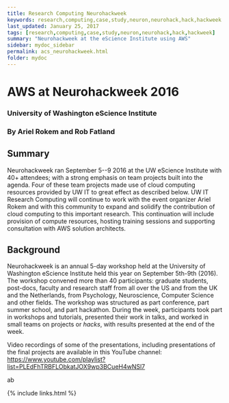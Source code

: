 ```yaml
---
title: Research Computing Neurohackweek
keywords: research,computing,case,study,neuron,neurohack,hack,hackweek
last_updated: January 25, 2017
tags: [research,computing,case,study,neuron,neurohack,hack,hackweek]
summary: "Neurohackweek at the eScience Institute using AWS"
sidebar: mydoc_sidebar
permalink: acs_neurohackweek.html
folder: mydoc
---
```


# AWS at Neurohackweek 2016 

### University of Washington eScience Institute

### By Ariel Rokem and Rob Fatland

## Summary
Neurohackweek ran September 5--9 2016 at the UW eScience Institute with 40+ attendees; with a strong emphasis on team projects built into the agenda. 
Four of these team projects made use of cloud computing resources provided by UW IT to great effect as described below. UW IT Research Computing will 
continue to work with the event organizer Ariel Rokem and with this community to expand and solidify the contribution of cloud computing to this 
important research. This continuation will include provision of compute resources, hosting training sessions and supporting consultation with AWS solution 
architects. 

## Background
Neurohackweek is an annual 5-day workshop held at the University of Washington eScience Institute held this year on September 5th-9th (2016). 
The workshop convened more than 40 participants: graduate students, post-docs, faculty and research staff from all over the US and from the 
UK and the Netherlands, from Psychology, Neuroscience, Computer Science and other fields. The workshop was structured as part conference, 
part summer school, and part hackathon. During the week, participants took part in workshops and tutorials, presented their work in talks, 
and worked in small teams on projects or *hacks*, with results presented at the end of the week. 

Video recordings of some of the presentations, including presentations of the final projects are available in 
this YouTube channel: https://www.youtube.com/playlist?list=PLEdFhTRBFLObkatJOX9wp3BCueH4wNSl7

ab

{% include links.html %}
